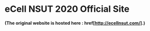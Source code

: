 # eCell NSUT 2020 Official Site

#### (The original website is hosted here : href[http://ecellnsut.com/].)


